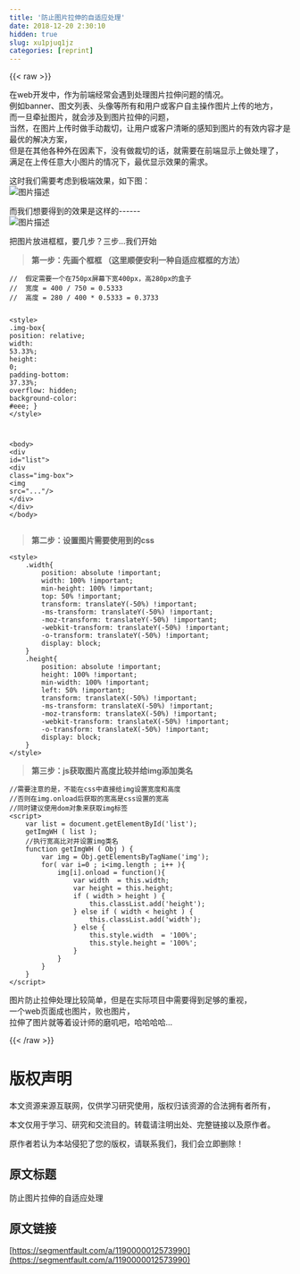 ```yaml
---
title: '防止图片拉伸的自适应处理' 
date: 2018-12-20 2:30:10
hidden: true
slug: xu1pjuq1jz
categories: [reprint]
---
```


{{< raw >}}

                    
<p>在web开发中，作为前端经常会遇到处理图片拉伸问题的情况。<br>例如banner、图文列表、头像等所有和用户或客户自主操作图片上传的地方，<br>而一旦牵扯图片，就会涉及到图片拉伸的问题，<br>当然，在图片上传时做手动裁切，让用户或客户清晰的感知到图片的有效内容才是最优的解决方案，<br>但是在其他各种外在因素下，没有做裁切的话，就需要在前端显示上做处理了，<br>满足在上传任意大小图片的情况下，最优显示效果的需求。</p>
<p>这时我们需要考虑到极端效果，如下图：<br><span class="img-wrap"><img data-src="/img/bV0UVM?w=2544&amp;h=773" src="https://static.alili.tech/img/bV0UVM?w=2544&amp;h=773" alt="图片描述" title="图片描述" style="cursor: pointer; display: inline;"></span></p>
<p>而我们想要得到的效果是这样的------<br><span class="img-wrap"><img data-src="/img/bV0U5W?w=2544&amp;h=773" src="https://static.alili.tech/img/bV0U5W?w=2544&amp;h=773" alt="图片描述" title="图片描述" style="cursor: pointer; display: inline;"></span></p>
<p>把图片放进框框，要几步？三步...我们开始</p>
<blockquote><strong>第一步：先画个框框 （这里顺便安利一种自适应框框的方法）</strong></blockquote>
<div class="widget-codetool" style="display:none;">
      <div class="widget-codetool--inner">
      <span class="selectCode code-tool" data-toggle="tooltip" data-placement="top" title="" data-original-title="全选"></span>
      <span type="button" class="copyCode code-tool" data-toggle="tooltip" data-placement="top" data-clipboard-text="//  假定需要一个在750px屏幕下宽400px，高280px的盒子
//  宽度 = 400 / 750 = 0.5333
//  高度 = 280 / 400 * 0.5333 = 0.3733

<style>
    .img-box{
        position: relative;
        width: 53.33%;
        height: 0;
        padding-bottom: 37.33%;
        overflow: hidden;
        background-color: #eee;
    }
</style>

<body>
    <div id=&quot;list&quot;>
        <div class=&quot;img-box&quot;>
            <img src=&quot;...&quot;/>
        </div>
    </div>
</body>
" title="" data-original-title="复制"></span>
      <span type="button" class="saveToNote code-tool" data-toggle="tooltip" data-placement="top" title="" data-original-title="放进笔记"></span>
      </div>
      </div><pre class="hljs xml"><code>//  假定需要一个在750px屏幕下宽400px，高280px的盒子
//  宽度 = 400 / 750 = 0.5333
//  高度 = 280 / 400 * 0.5333 = 0.3733

<span class="hljs-tag">&lt;<span class="hljs-name">style</span>&gt;</span><span class="css">
    <span class="hljs-selector-class">.img-box</span>{
        <span class="hljs-attribute">position</span>: relative;
        <span class="hljs-attribute">width</span>: <span class="hljs-number">53.33%</span>;
        <span class="hljs-attribute">height</span>: <span class="hljs-number">0</span>;
        <span class="hljs-attribute">padding-bottom</span>: <span class="hljs-number">37.33%</span>;
        <span class="hljs-attribute">overflow</span>: hidden;
        <span class="hljs-attribute">background-color</span>: <span class="hljs-number">#eee</span>;
    }
</span><span class="hljs-tag">&lt;/<span class="hljs-name">style</span>&gt;</span>

<span class="hljs-tag">&lt;<span class="hljs-name">body</span>&gt;</span>
    <span class="hljs-tag">&lt;<span class="hljs-name">div</span> <span class="hljs-attr">id</span>=<span class="hljs-string">"list"</span>&gt;</span>
        <span class="hljs-tag">&lt;<span class="hljs-name">div</span> <span class="hljs-attr">class</span>=<span class="hljs-string">"img-box"</span>&gt;</span>
            <span class="hljs-tag">&lt;<span class="hljs-name">img</span> <span class="hljs-attr">src</span>=<span class="hljs-string">"..."</span>/&gt;</span>
        <span class="hljs-tag">&lt;/<span class="hljs-name">div</span>&gt;</span>
    <span class="hljs-tag">&lt;/<span class="hljs-name">div</span>&gt;</span>
<span class="hljs-tag">&lt;/<span class="hljs-name">body</span>&gt;</span>
</code></pre>
<blockquote><strong>第二步：设置图片需要使用到的css</strong></blockquote>
<div class="widget-codetool" style="display:none;">
      <div class="widget-codetool--inner">
      <span class="selectCode code-tool" data-toggle="tooltip" data-placement="top" title="" data-original-title="全选"></span>
      <span type="button" class="copyCode code-tool" data-toggle="tooltip" data-placement="top" data-clipboard-text="<style>
    .width{
        position: absolute !important;
        width: 100% !important;
        min-height: 100% !important;
        top: 50% !important;
        transform: translateY(-50%) !important;
        -ms-transform: translateY(-50%) !important;
        -moz-transform: translateY(-50%) !important;
        -webkit-transform: translateY(-50%) !important;
        -o-transform: translateY(-50%) !important;
        display: block;
    }
    .height{
        position: absolute !important;
        height: 100% !important;
        min-width: 100% !important;
        left: 50% !important;
        transform: translateX(-50%) !important;
        -ms-transform: translateX(-50%) !important;
        -moz-transform: translateX(-50%) !important;
        -webkit-transform: translateX(-50%) !important;
        -o-transform: translateX(-50%) !important;
        display: block;
    }
</style>" title="" data-original-title="复制"></span>
      <span type="button" class="saveToNote code-tool" data-toggle="tooltip" data-placement="top" title="" data-original-title="放进笔记"></span>
      </div>
      </div><pre class="hljs xml"><code><span class="hljs-tag">&lt;<span class="hljs-name">style</span>&gt;</span><span class="css">
    <span class="hljs-selector-class">.width</span>{
        <span class="hljs-attribute">position</span>: absolute <span class="hljs-meta">!important</span>;
        <span class="hljs-attribute">width</span>: <span class="hljs-number">100%</span> <span class="hljs-meta">!important</span>;
        <span class="hljs-attribute">min-height</span>: <span class="hljs-number">100%</span> <span class="hljs-meta">!important</span>;
        <span class="hljs-attribute">top</span>: <span class="hljs-number">50%</span> <span class="hljs-meta">!important</span>;
        <span class="hljs-attribute">transform</span>: <span class="hljs-built_in">translateY</span>(-50%) <span class="hljs-meta">!important</span>;
        <span class="hljs-attribute">-ms-transform</span>: <span class="hljs-built_in">translateY</span>(-50%) <span class="hljs-meta">!important</span>;
        <span class="hljs-attribute">-moz-transform</span>: <span class="hljs-built_in">translateY</span>(-50%) <span class="hljs-meta">!important</span>;
        <span class="hljs-attribute">-webkit-transform</span>: <span class="hljs-built_in">translateY</span>(-50%) <span class="hljs-meta">!important</span>;
        <span class="hljs-attribute">-o-transform</span>: <span class="hljs-built_in">translateY</span>(-50%) <span class="hljs-meta">!important</span>;
        <span class="hljs-attribute">display</span>: block;
    }
    <span class="hljs-selector-class">.height</span>{
        <span class="hljs-attribute">position</span>: absolute <span class="hljs-meta">!important</span>;
        <span class="hljs-attribute">height</span>: <span class="hljs-number">100%</span> <span class="hljs-meta">!important</span>;
        <span class="hljs-attribute">min-width</span>: <span class="hljs-number">100%</span> <span class="hljs-meta">!important</span>;
        <span class="hljs-attribute">left</span>: <span class="hljs-number">50%</span> <span class="hljs-meta">!important</span>;
        <span class="hljs-attribute">transform</span>: <span class="hljs-built_in">translateX</span>(-50%) <span class="hljs-meta">!important</span>;
        <span class="hljs-attribute">-ms-transform</span>: <span class="hljs-built_in">translateX</span>(-50%) <span class="hljs-meta">!important</span>;
        <span class="hljs-attribute">-moz-transform</span>: <span class="hljs-built_in">translateX</span>(-50%) <span class="hljs-meta">!important</span>;
        <span class="hljs-attribute">-webkit-transform</span>: <span class="hljs-built_in">translateX</span>(-50%) <span class="hljs-meta">!important</span>;
        <span class="hljs-attribute">-o-transform</span>: <span class="hljs-built_in">translateX</span>(-50%) <span class="hljs-meta">!important</span>;
        <span class="hljs-attribute">display</span>: block;
    }
</span><span class="hljs-tag">&lt;/<span class="hljs-name">style</span>&gt;</span></code></pre>
<blockquote><strong>第三步：js获取图片高度比较并给img添加类名</strong></blockquote>
<div class="widget-codetool" style="display:none;">
      <div class="widget-codetool--inner">
      <span class="selectCode code-tool" data-toggle="tooltip" data-placement="top" title="" data-original-title="全选"></span>
      <span type="button" class="copyCode code-tool" data-toggle="tooltip" data-placement="top" data-clipboard-text="//需要注意的是，不能在css中直接给img设置宽度和高度
//否则在img.onload后获取的宽高是css设置的宽高
//同时建议使用dom对象来获取img标签
<script>
    var list = document.getElementById('list');
    getImgWH ( list );
    //执行宽高比对并设置img类名
    function getImgWH ( Obj ) {
        var img = Obj.getElementsByTagName('img');
        for( var i=0 ; i<img.length ; i++ ){
            img[i].onload = function(){
                var width  = this.width;
                var height = this.height;
                if ( width > height ) {
                    this.classList.add('height');
                } else if ( width < height ) {
                    this.classList.add('width');
                } else {
                    this.style.width  = '100%';
                    this.style.height = '100%';
                }
            }
        }
    }
</script>" title="" data-original-title="复制"></span>
      <span type="button" class="saveToNote code-tool" data-toggle="tooltip" data-placement="top" title="" data-original-title="放进笔记"></span>
      </div>
      </div><pre class="hljs xml"><code>//需要注意的是，不能在css中直接给img设置宽度和高度
//否则在img.onload后获取的宽高是css设置的宽高
//同时建议使用dom对象来获取img标签
<span class="hljs-tag">&lt;<span class="hljs-name">script</span>&gt;</span><span class="javascript">
    <span class="hljs-keyword">var</span> list = <span class="hljs-built_in">document</span>.getElementById(<span class="hljs-string">'list'</span>);
    getImgWH ( list );
    <span class="hljs-comment">//执行宽高比对并设置img类名</span>
    <span class="hljs-function"><span class="hljs-keyword">function</span> <span class="hljs-title">getImgWH</span> (<span class="hljs-params"> Obj </span>) </span>{
        <span class="hljs-keyword">var</span> img = Obj.getElementsByTagName(<span class="hljs-string">'img'</span>);
        <span class="hljs-keyword">for</span>( <span class="hljs-keyword">var</span> i=<span class="hljs-number">0</span> ; i&lt;img.length ; i++ ){
            img[i].onload = <span class="hljs-function"><span class="hljs-keyword">function</span>(<span class="hljs-params"></span>)</span>{
                <span class="hljs-keyword">var</span> width  = <span class="hljs-keyword">this</span>.width;
                <span class="hljs-keyword">var</span> height = <span class="hljs-keyword">this</span>.height;
                <span class="hljs-keyword">if</span> ( width &gt; height ) {
                    <span class="hljs-keyword">this</span>.classList.add(<span class="hljs-string">'height'</span>);
                } <span class="hljs-keyword">else</span> <span class="hljs-keyword">if</span> ( width &lt; height ) {
                    <span class="hljs-keyword">this</span>.classList.add(<span class="hljs-string">'width'</span>);
                } <span class="hljs-keyword">else</span> {
                    <span class="hljs-keyword">this</span>.style.width  = <span class="hljs-string">'100%'</span>;
                    <span class="hljs-keyword">this</span>.style.height = <span class="hljs-string">'100%'</span>;
                }
            }
        }
    }
</span><span class="hljs-tag">&lt;/<span class="hljs-name">script</span>&gt;</span></code></pre>
<p>图片防止拉伸处理比较简单，但是在实际项目中需要得到足够的重视，<br>一个web页面成也图片，败也图片，<br>拉伸了图片就等着设计师的磨叽吧，哈哈哈哈...</p>

                
{{< /raw >}}

# 版权声明
本文资源来源互联网，仅供学习研究使用，版权归该资源的合法拥有者所有，

本文仅用于学习、研究和交流目的。转载请注明出处、完整链接以及原作者。

原作者若认为本站侵犯了您的版权，请联系我们，我们会立即删除！

## 原文标题
防止图片拉伸的自适应处理

## 原文链接
[https://segmentfault.com/a/1190000012573990](https://segmentfault.com/a/1190000012573990)

